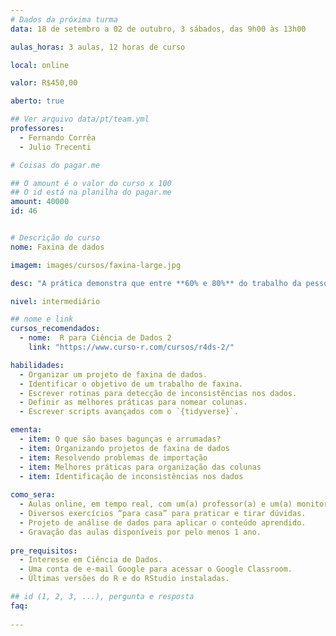 ```yaml
---
# Dados da próxima turma
data: 18 de setembro a 02 de outubro, 3 sábados, das 9h00 às 13h00

aulas_horas: 3 aulas, 12 horas de curso

local: online

valor: R$450,00

aberto: true

## Ver arquivo data/pt/team.yml
professores:
  - Fernando Corrêa
  - Julio Trecenti

# Coisas do pagar.me

## O amount é o valor do curso x 100
## O id está na planilha do pagar.me
amount: 40000
id: 46


# Descrição do curso
nome: Faxina de dados

imagem: images/cursos/faxina-large.jpg

desc: "A prática demonstra que entre **60% e 80%** do trabalho da pessoa que trabalha com ciência de dados é voltada à **leitura e arrumação de bases de dados**. Então por que não discutir esse assunto com seriedade? O objetivo deste curso é mostrar, através de diversos exemplos práticos, o incrível arsenal de ferramentas que o R nos proporciona para fazer a faxina de dados. Vamos mostrar melhores práticas na estruturação de um projeto de faxina de dados, focando na reprodutibilidade e facilidade de compartilhar o trabalho realizado. O curso partirá de exemplos mais simples, como empilhar diversas bases de dados, até exemplos mais complexos, envolvendo rotinas de correção e validação de dados."

nivel: intermediário

## nome e link
cursos_recomendados:
  - nome:  R para Ciência de Dados 2
    link: "https://www.curso-r.com/cursos/r4ds-2/"

habilidades:
  - Organizar um projeto de faxina de dados.
  - Identificar o objetivo de um trabalho de faxina.
  - Escrever rotinas para detecção de inconsistências nos dados.
  - Definir as melhores práticas para nomear colunas.
  - Escrever scripts avançados com o `{tidyverse}`.

ementa:
  - item: O que são bases bagunças e arrumadas?
  - item: Organizando projetos de faxina de dados
  - item: Resolvendo problemas de importação
  - item: Melhores práticas para organização das colunas
  - item: Identificação de inconsistências nos dados
  
como_sera: 
  - Aulas online, em tempo real, com um(a) professor(a) e um(a) monitor(a).
  - Diversos exercícios “para casa” para praticar e tirar dúvidas.
  - Projeto de análise de dados para aplicar o conteúdo aprendido.
  - Gravação das aulas disponíveis por pelo menos 1 ano.
  
pre_requisitos: 
  - Interesse em Ciência de Dados.
  - Uma conta de e-mail Google para acessar o Google Classroom.
  - Últimas versões do R e do RStudio instaladas.

## id (1, 2, 3, ...), pergunta e resposta
faq:
  
---
```


